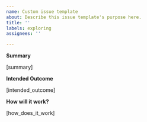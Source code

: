 ```yaml
---
name: Custom issue template
about: Describe this issue template's purpose here.
title: ''
labels: exploring
assignees: ''

---
```


**Summary**

[summary]

**Intended Outcome**

[intended_outcome]

**How will it work?**

[how_does_it_work]
